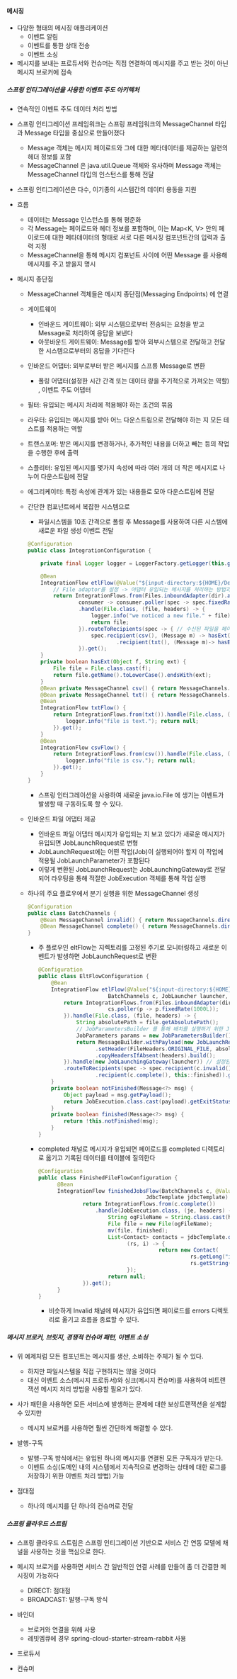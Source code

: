 #### 메시징

- 다양한 형태의 메시징 애플리케이션
  - 이벤트 알림
  - 이벤트를 통한 상태 전송
  - 이벤트 소싱
- 메시지를 보내는 프로듀서와 컨슈머는 직접 연결하여 메시지를 주고 받는 것이 아닌 메시지 브로커에 접속

##### 스프링 인티그레이션을 사용한 이벤트 주도 아키텍처

- 연속적인 이벤트 주도 데이터 처리 방법
- 스프링 인티그레이션 프레임워크는 스프링 프레임워크의 MessageChannel 타입과 Message<T> 타입을 중심으로 만들어졌다
  - Message<T> 객체는 메시지 페이로드와 그에 대한 메타데이터를 제공하는 일련의 헤더 정보를 포함
  - MessageChannel 은 java.util.Queue 객체와 유사하며 Message<T> 객체는 MessageChannel 타입의 인스턴스를 통해 전달
- 스프링 인티그레이션은 다수, 이기종의 시스템간의 데이터 용동을 지원
- 흐름
  - 데이터는 Message<T> 인스턴스를 통해 평준화
  - 각 Message<T>는 페이로드와 헤더 정보를 포함하며, 이는 Map<K, V> 안의 페이로드에 대한 메타데이터의 형태로 서로 다른 메시징 컴포넌트간의 입력과 출력 지정
  - MessageChannel을 통해 메시지 컴포넌트 사이에 어떤 Message<T> 를 사용해 메시지를 주고 받을지 명시

- 메시지 종단점
  - MessageChannel 객체들은 메시지 종단점(Messaging Endpoints) 에 연결
  - 게이트웨이
    - 인바운드 게이트웨이: 외부 시스템으로부터 전송되는 요청을 받고 Message<T>로 처리하여 응답을 보낸다
    - 아웃바운드 게이트웨이: Message<T>를 받아 외부시스템으로 전달하고 전달한 시스템으로부터의 응답을 기다린다
  - 인바운드 어댑터: 외부로부터 받은 메시지를 스프릉 Message<T>로 변환
    - 폴링 어댑터(설정한 시간 간격 또는 데이터 량을 주기적으로 가져오는 역할) , 이벤트 주도 어댑터
  - 필터: 유입되는 메시지 처리에 적용해야 하는 조건의 묶음
  - 라우터: 유입되는 메시지를 받아 어느 다운스트림으로 전달해야 하는 지 모든 테스트를 적용하는 역할
  - 트랜스포머: 받은 메시지를 변경하거나, 추가적인 내용을 더하고 빼는 등의 작업을 수행한 후에 출력
  - 스플리터: 유입된 메시지를 몇가지 속성에 따라 여러 개의 더 작은 메시지로 나누어 다운스트림에 전달
  - 에그리케이터: 특정 속성에 관계가 있는 내용들로 모아 다운스트림에 전달

  - 간단한 컴포넌트에서 복잡한 시스템으로
    - 파일시스템을 10초 간격으로 폴링 후 Message<T>를 사용하여 다른 시스템에 새로운 파일 생성 이벤트 전달
    ```java
    @Configuration
    public class IntegrationConfiguration {
  
        private final Logger logger = LoggerFactory.getLogger(this.getClass());
  
        @Bean
        IntegrationFlow etlFlow(@Value("${input-directory:${HOME}/Desktop/in") File dir) {
            // File adaptor를 설정 -> 어댑터 유입되는 메시지를 처리하는 방법과 지정한 디렉토리를 폴링 형식으로 설정
            return IntegrationFlows.from(Files.inboundAdapter(dir).autoCreateDirectory(true),
                    consumer -> consumer.poller(spec -> spec.fixedRate(1000)))
                    .handle(File.class, (file, headers) -> {
                        logger.info("we noticed a new file." + file);
                        return file;
                    }).routeToRecipients(spec -> { // 수신된 파일을 페이로드로 포워딩
                        spec.recipient(csv(), (Message m) -> hasExt(m.getPayload(), ".csv"))
                                .recipient(txt(), (Message m)-> hasExt(m.getPayload(), ".txt"));
                    }).get();
        }
        private boolean hasExt(Object f, String ext) {
            File file = File.class.cast(f);
            return file.getName().toLowerCase().endsWith(ext);
        }
        @Bean private MessageChannel csv() { return MessageChannels.direct().get(); }
        @Bean private MessageChannel txt() { return MessageChannels.direct().get(); }
        @Bean
        IntegrationFlow txtFlow() {
            return IntegrationFlows.from(txt()).handle(File.class, (file, header) -> {
                logger.info("file is text."); return null;
            }).get();
        }
        @Bean
        IntegrationFlow csvFlow() {
            return IntegrationFlows.from(csv()).handle(File.class, (file, header) -> {
                logger.info("file is csv."); return null;
            }).get();
        }
    }
    ```
    - 스프링 인터그레이션을 사용하여 새로운 java.io.File 에 생기는 이벤트가 발생할 때 구동하도록 할 수 있다.
  - 인바운드 파일 어댑터 제공
    - 인바운드 파일 어댑터 메시지가 유입되는 지 보고 있다가 새로운 메시지가 유입되면 JobLaunchRequest로 변형
    - JobLaunchRequest에는 어떤 작업(Job)이 실행되어야 할지 이 작업에 적용될 JobLaunchParameter가 포함된다
    - 이렇게 변환된 JobLaunchRequest는 JobLaunchingGateway로 전달되어 라우팅을 통해 적절한 JobExecution 객체를 통해 작업 실행
  - 하나의 주요 플로우에서 분기 실행을 위한 MessageChannel 생성
    ```java
    @Configuration
    public class BatchChannels {
        @Bean MessageChannel invalid() { return MessageChannels.direct().get(); }
        @Bean MessageChannel complete() { return MessageChannels.direct().get(); }
    }
    ```
    - 주 플로우인 eltFlow는 지렉토리를 고정된 주기로 모니터링하고 새로운 이벤트가 발생하면 JobLaunchRequest로 변환
      ```java
      @Configuration
      public class EltFlowConfiguration {
          @Bean
          IntegrationFlow etlFlow(@Value("${input-directory:${HOME}/Desktop/in}")File directory,
                            BatchChannels c, JobLauncher launcher, Job job) {
              return IntegrationFlows.from(Files.inboundAdapter(directory).autoCreateDirectory(true), cs -> {
                            cs.poller(p -> p.fixedRate(1000L));
              }).handle(File.class, (file, headers) -> {
                  String absolutePath = file.getAbsolutePath();
                  // JobParametersBuilder 를 통해 배치를 실행하기 위한 JobParameters 생성
                  JobParameters params = new JobParametersBuilder().addString("file", absolutePath).toJobParameters();
                  return MessageBuilder.withPayload(new JobLaunchRequest(job, params))
                        .setHeader(FileHeaders.ORIGINAL_FILE, absolutePath)
                        .copyHeadersIfAbsent(headers).build();
              }).handle(new JobLaunchingGateway(launcher)) // 설정된 작업과 변수를 JobLoauncingGateway 에 전달
              .routeToRecipients(spec -> spec.recipient(c.invalid(), this::notFinished)
                        .recipient(c.complete(), this::finished)).get();
          }
          private boolean notFinished(Message<?> msg) {
              Object payload = msg.getPayload();
              return JobExecution.class.cast(payload).getExitStatus().equals(ExitStatus.COMPLETED);
          }
          private boolean finished(Message<?> msg) {
              return !this.notFinished(msg);
          }
      }
      ```
    - completed 채널로 메시지가 유입되면 페이로드를 completed 디렉토리로 옮기고 기록된 데이터를 테이블에 질의한다
      ```java
      @Configuration
      public class FinishedFileFlowConfiguration {
            @Bean
            IntegrationFlow finishedJobsFlow(BatchChannels c, @Value("${input-directory:${HOME}/Desktop/completed}") File finished,
                                        JdbcTemplate jdbcTemplate) {
                    return IntegrationFlows.from(c.complete())
                        .handle(JobExecution.class, (je, headers) -> {
                            String ogFileName = String.class.cast(headers.get(FileHeaders.ORIGINAL_FILE));
                            File file = new File(ogFileName);
                            mv(file, finished);
                            List<Contact> contacts = jdbcTemplate.query("SELECT * FROM CONTACT",
                                  (rs, i) -> {
                                            return new Contact(
                                                      rs.getLong("id"), rs.getString("email"),
                                                      rs.getString("full_name"), rs.getBoolean("valid_email"));
                                  });
                            return null;
                    }).get();
            }
      }
      ```
      - 비슷하게 Invalid 채널에 메시지가 유입되면 페이로드를 errors 디렉토리로 옮기고 흐름을 종료할 수 있다.

##### 메시지 브로커, 브릿지, 경쟁적 컨슈머 패턴, 이벤트 소싱

- 위 예제처럼 모든 컴포넌트는 메시지를 생산, 소비하는 주체가 될 수 있다.
  - 하지만 파일시스템을 직접 구현하지는 않을 것이다
  - 대신 이벤트 소스(메시지 프로듀서)와 싱크(메시지 컨슈머)를 사용하여 비트랜잭션 메시지 처리 방법을 사용할 필요가 있다.
- 사가 패턴을 사용하면 모든 서비스에 발생하는 문제에 대한 보상트랜잭션을 설계할 수 있지만
  - 메시지 브로커를 사용하면 훨씬 간단하게 해결할 수 있다.

- 발행-구독
  - 발행-구독 방식에서는 유입된 하나의 메시지를 연결된 모든 구독자가 받는다.
  - 이벤트 소싱(도메인 내의 시스템에서 지속적으로 변경하는 상태에 대한 로그를 저장하기 위한 이벤트 처리 방법) 가능

- 점대점
  - 하나의 메시지를 단 하나의 컨슈머로 전달

##### 스프링 클라우드 스트림

- 스프링 클라우드 스트림은 스프링 인티그레이션 기반으로 서비스 간 연동 모델에 채널을 사용하는 것을 핵심으로 한다.
- 메시지 브로거를 사용하면 서비스 간 일반적인 연결 사례를 만들어 좀 더 간결한 메시징이 가능하다
  - DIRECT: 점대점
  - BROADCAST: 발행-구독 방식 
- 바인더
  - 브로커와 연결을 위해 사용
  - 레빗엠큐에 경우 spring-cloud-starter-stream-rabbit 사용

- 프로듀서
- 컨슈머